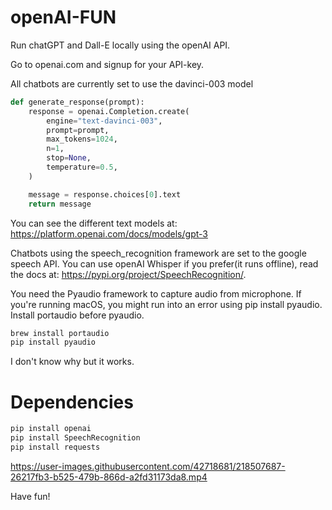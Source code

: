 # openAI-FUN

Run chatGPT and Dall-E locally using the openAI API.

Go to openai.com and signup for your API-key. 

All chatbots are currently set to use the davinci-003 model

```python
def generate_response(prompt):
    response = openai.Completion.create(
        engine="text-davinci-003",
        prompt=prompt,
        max_tokens=1024,
        n=1,
        stop=None,
        temperature=0.5,
    )

    message = response.choices[0].text
    return message
```
You can see the different text models at: https://platform.openai.com/docs/models/gpt-3

Chatbots using the speech_recognition framework are set to the google speech API. You can use openAI Whisper if you prefer(it runs offline), read the docs at: https://pypi.org/project/SpeechRecognition/.

You need the Pyaudio framework to capture audio from microphone. If you're running macOS, you might run into an error using pip install pyaudio. Install portaudio before pyaudio. 

```bash
brew install portaudio
pip install pyaudio
```
I don't know why but it works.
# Dependencies
```bash
pip install openai
pip install SpeechRecognition
pip install requests
```


https://user-images.githubusercontent.com/42718681/218507687-26217fb3-b525-479b-866d-a2fd31173da8.mp4




Have fun!
